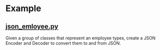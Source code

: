 # Example

## [json_emloyee.py](json_employee.py)

Given a group of classes that represent an employee types, create a JSON Encoder and Decoder to convert them to and from
JSON.
